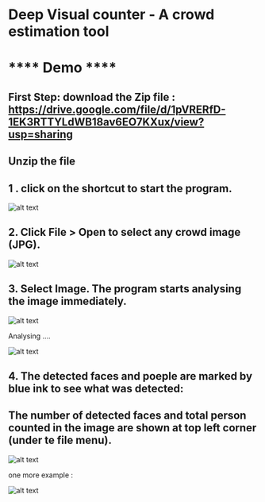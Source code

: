 # Deep Visual counter  - A crowd estimation tool

#   ****  Demo  **** 
##  First Step: download the Zip file : https://drive.google.com/file/d/1pVRERfD-1EK3RTTYLdWB18av6EO7KXux/view?usp=sharing

 ## Unzip the file 
## 1 . click on the shortcut to start the program.
![alt text](https://user-images.githubusercontent.com/29177809/153177760-7027f39f-9ca7-4434-bb01-8693507f4e61.jpg)

## 2. Click File > Open  to select any crowd image (JPG).
![alt text](https://user-images.githubusercontent.com/29177809/153178727-3605a388-57c8-4cf7-88bc-7e538b6c12df.jpg)

## 3. Select Image. The program starts analysing the image immediately. 
![alt text](https://user-images.githubusercontent.com/29177809/153178963-9e315176-d8a3-4c9b-b083-19d4ef4b47f4.jpg)

Analysing ....

![alt text](https://user-images.githubusercontent.com/29177809/153183538-c1d063e6-276d-4677-abee-b76404d6620e.jpg)

## 4. The detected faces and poeple are marked by blue ink to see what was detected: 
 
##    The number of detected faces and total person counted in the image are shown at top left corner (under te file menu).  

![alt text](https://user-images.githubusercontent.com/29177809/153183205-41df10be-cd20-4e48-b147-a7b421165fc8.jpg)

  one more example : 
 
![alt text](https://user-images.githubusercontent.com/29177809/153183767-aa3f1bdb-728b-4497-97b8-e01e458faef7.jpg)

 
